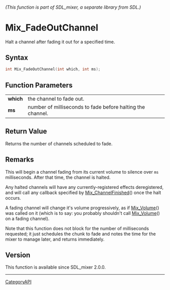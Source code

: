 ###### (This function is part of SDL_mixer, a separate library from SDL.)
# Mix_FadeOutChannel

Halt a channel after fading it out for a specified time.

## Syntax

```c
int Mix_FadeOutChannel(int which, int ms);

```

## Function Parameters

|               |                                                            |
| ------------- | ---------------------------------------------------------- |
| **which**     | the channel to fade out.                                   |
| **ms**        | number of milliseconds to fade before halting the channel. |

## Return Value

Returns the number of channels scheduled to fade.

## Remarks

This will begin a channel fading from its current volume to silence over
`ms` milliseconds. After that time, the channel is halted.

Any halted channels will have any currently-registered effects
deregistered, and will call any callback specified by
[Mix_ChannelFinished](Mix_ChannelFinished)() once the halt occurs.

A fading channel will change it's volume progressively, as if
[Mix_Volume](Mix_Volume)() was called on it (which is to say: you probably
shouldn't call [Mix_Volume](Mix_Volume)() on a fading channel).

Note that this function does not block for the number of milliseconds
requested; it just schedules the chunk to fade and notes the time for the
mixer to manage later, and returns immediately.

## Version

This function is available since SDL_mixer 2.0.0.

----
[CategoryAPI](CategoryAPI)

